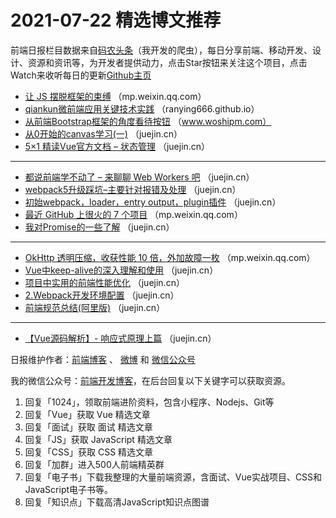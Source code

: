 # 2021-07-22 精选博文推荐

前端日报栏目数据来自[码农头条](http://hao.caibaojian.com.cn/)（我开发的爬虫），每日分享前端、移动开发、设计、资源和资讯等，为开发者提供动力，点击Star按钮来关注这个项目，点击Watch来收听每日的更新[Github主页](https://github.com/kujian/frontendDaily)
* [让 JS 摆脱框架的束缚](https://mp.weixin.qq.com/s?__biz=MjM5MTY2NTIyMA==&mid=2649000757&idx=1&sn=69916d0e54eb2843f7eb49e5f2e59f11) （mp.weixin.qq.com）
* [qiankun微前端应用关键技术实践](https://ranying666.github.io/2021/07/21/microapp-qiankun/) （ranying666.github.io）
* [从前端Bootstrap框架的角度看待按钮](http://www.woshipm.com/pd/4882463.html) （www.woshipm.com）
* [从0开始的canvas学习(一)](https://juejin.cn/post/6987296901829754917) （juejin.cn）
* [5&#215;1 精读Vue官方文档 &#8211; 状态管理](https://juejin.cn/post/6987197044087586823) （juejin.cn）

***
* [都说前端学不动了 &#8211; 来聊聊 Web Workers 吧](https://juejin.cn/post/6987286937878921246) （juejin.cn）
* [webpack5升级踩坑&#8211;主要针对报错及处理](https://juejin.cn/post/6987192913801248804) （juejin.cn）
* [初始webpack，loader，entry output，plugin插件](https://juejin.cn/post/6987277975381082126) （juejin.cn）
* [最近 GitHub 上很火的 7 个项目](https://mp.weixin.qq.com/s/zHd-f0jByO8sUQcf3yfauA) （mp.weixin.qq.com）
* [我对Promise的一些了解](https://juejin.cn/post/6987274284641026061) （juejin.cn）

***
* [OkHttp 透明压缩，收获性能 10 倍，外加故障一枚](https://mp.weixin.qq.com/s?__biz=MzA4MTc4NTUxNQ==&mid=2650522256&idx=1&sn=ad32eb4c8300b638a75de73b01ff418c&chksm=8780c554b0f74c429d879b10fcd902f040a232e90988c25db39ffa044771d3719cad98c67211&scene=21#wechat_redirect) （mp.weixin.qq.com）
* [Vue中keep-alive的深入理解和使用](https://juejin.cn/post/6987271389996646407) （juejin.cn）
* [项目中实用的前端性能优化](https://juejin.cn/post/6987268877096845320) （juejin.cn）
* [2.Webpack开发环境配置](https://juejin.cn/post/6987267444230324261) （juejin.cn）
* [前端规范总结(阿里版)](https://juejin.cn/post/6987266764555943973) （juejin.cn）

***
* [【Vue源码解析】- 响应式原理上篇](https://juejin.cn/post/6987251722636754952) （juejin.cn）

日报维护作者：[前端博客](http://caibaojian.com.cn/) 、 [微博](http://weibo.com/kujian) 和 [微信公众号](https://open.weixin.qq.com/qr/code?username=caibaojian_com)

我的微信公众号：[前端开发博客](https://open.weixin.qq.com/qr/code?username=caibaojian_com)，在后台回复以下关键字可以获取资源。

1. 回复「1024」，领取前端进阶资料，包含小程序、Nodejs、Git等
2. 回复「Vue」获取 Vue 精选文章
3. 回复「面试」获取 面试 精选文章
4. 回复「JS」获取 JavaScript 精选文章
5. 回复「CSS」获取 CSS 精选文章
6. 回复「加群」进入500人前端精英群
7. 回复「电子书」下载我整理的大量前端资源，含面试、Vue实战项目、CSS和JavaScript电子书等。
8. 回复「知识点」下载高清JavaScript知识点图谱